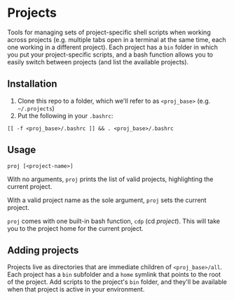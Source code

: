 # Projects
Tools for managing sets of project-specific shell scripts when working across projects (e.g. multiple tabs open in a terminal at the same time, each one working in a different project).  Each project has a `bin` folder in which you put your project-specific scripts, and a bash function allows you to easily switch between projects (and list the available projects).

## Installation
1. Clone this repo to a folder, which we'll refer to as `<proj_base>` (e.g. `~/.projects`)
2. Put the following in your `.bashrc`:
```
[[ -f <proj_base>/.bashrc ]] && . <proj_base>/.bashrc
```

## Usage
```
proj [<project-name>]
```

With no arguments, `proj` prints the list of valid projects, highlighting the current project.

With a valid project name as the sole argument, `proj` sets the current project.

`proj` comes with one built-in bash function, `cdp` (cd *project*). This will take you to the project home for the current project.

## Adding projects
Projects live as directories that are immediate children of `<proj_base>/all`. Each project has a `bin` subfolder and a `home` symlink that points to the root of the project.  Add scripts to the project's `bin` folder, and they'll be available when that project is active in your environment.
